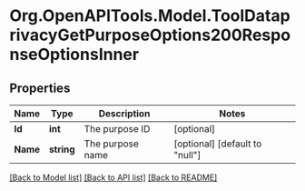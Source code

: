 # Org.OpenAPITools.Model.ToolDataprivacyGetPurposeOptions200ResponseOptionsInner

## Properties

Name | Type | Description | Notes
------------ | ------------- | ------------- | -------------
**Id** | **int** | The purpose ID | [optional] 
**Name** | **string** | The purpose name | [optional] [default to "null"]

[[Back to Model list]](../README.md#documentation-for-models) [[Back to API list]](../README.md#documentation-for-api-endpoints) [[Back to README]](../README.md)

